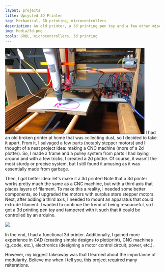 ```yaml
---
layout: projects
title: Upcycled 3D Printer
tag: Mechanical, 3D printing, microcontrollers
description: An old printer, a 3d printing pen toy and a few other miscellaneous parts were transformed into a low-budget 3d printer
img: Media/3d.png
tools: GRBL, microcontrollers, 3d printing
---
```

<img src="/Media/3d.png">
I had an old broken printer at home that was collecting dust, so I decided to take it apart. From it, I salvaged a few parts (notably stepper motors) and I thought of a neat project idea: making a CNC machine (more of a 2d plotter). So, I made a frame and a pulley system from parts I had laying around and with a few tricks, I created a 2d plotter. Of course, it wasn't the most sturdy or precise system, but I still found it amusing as it was essentially made from garbage. 

Then, I got better idea: let's make it a 3d printer! Note that a 3d printer works pretty much the same as a CNC machine, but with a third axis that places layers of filament. To make this a reality, I needed some better components, so I upgraded the motors with surplus store stepper motors. Next, after adding a third axis, I needed to mount an apparatus that could extrude filament. I wanted to continue the trend of being resourceful, so I got a 3d printing pen *toy* and tampered with it such that it could be controlled by an arduino. 

<img src="/Media/3dPrinter.gif">

In the end, I had a functional 3d printer. Additionally, I gained more experience in CAD (creating simple designs to plot/print), CNC machines (g_code, etc.), electronics (designing a motor control circuit, power, etc.). 

However, my biggest takeaway was that I learned about the importance of modularity. Believe me when I tell you, this project required many reiterations.